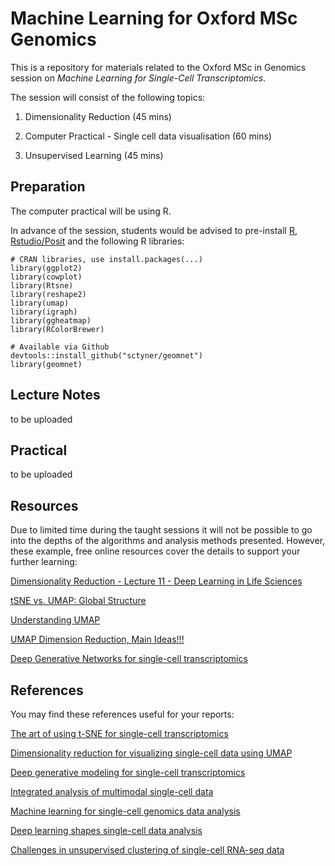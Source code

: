 # Machine Learning for Oxford MSc Genomics

This is a repository for materials related to the Oxford MSc in Genomics session on *Machine Learning for Single-Cell Transcriptomics*.

The session will consist of the following topics:

1. Dimensionality Reduction (45 mins)

2. Computer Practical - Single cell data visualisation (60 mins)

3. Unsupervised Learning (45 mins)


## Preparation

The computer practical will be using R. 

In advance of the session, students would be advised to pre-install [R](https://www.r-project.org/), [Rstudio/Posit](https://posit.co/) and the following R libraries:

```
# CRAN libraries, use install.packages(...)
library(ggplot2)
library(cowplot)
library(Rtsne)
library(reshape2)
library(umap)
library(igraph)
library(ggheatmap)
library(RColorBrewer)

# Available via Github
devtools::install_github("sctyner/geomnet")
library(geomnet)
```

## Lecture Notes

to be uploaded

## Practical 

to be uploaded

## Resources

Due to limited time during the taught sessions it will not be possible to go into the depths of the algorithms and analysis methods presented. However, these example, free online resources cover the details to support your further learning:

[Dimensionality Reduction - Lecture 11 - Deep Learning in Life Sciences ](https://www.youtube.com/watch?v=0byf2OF6AT0&ab_channel=ManolisKellis)

[tSNE vs. UMAP: Global Structure](https://towardsdatascience.com/tsne-vs-umap-global-structure-4d8045acba17)

[Understanding UMAP](https://pair-code.github.io/understanding-umap/)

[UMAP Dimension Reduction, Main Ideas!!!](https://www.youtube.com/watch?v=eN0wFzBA4Sc&ab_channel=StatQuestwithJoshStarmer)

[Deep Generative Networks for single-cell transcriptomics](https://www.youtube.com/watch?v=BMogp-ufJwY&ab_channel=SIB-SwissInstituteofBioinformatics)

## References

You may find these references useful for your reports:

[The art of using t-SNE for single-cell transcriptomics](https://www.nature.com/articles/s41467-019-13056-x) 

[Dimensionality reduction for visualizing single-cell data using UMAP](https://www.nature.com/articles/nbt.4314)

[Deep generative modeling for single-cell transcriptomics](https://www.nature.com/articles/s41592-018-0229-2)

[Integrated analysis of multimodal single-cell data](https://www.cell.com/cell/fulltext/S0092-8674(21)00583-3?_returnURL=https%3A%2F%2Flinkinghub.elsevier.com%2Fretrieve%2Fpii%2FS0092867421005833%3Fshowall%3Dtrue)

[Machine learning for single-cell genomics data analysis](https://www.sciencedirect.com/science/article/abs/pii/S2452310021000172)

[Deep learning shapes single-cell data analysis](https://www.nature.com/articles/s41580-022-00466-x)

[Challenges in unsupervised clustering of single-cell RNA-seq data](https://www.nature.com/articles/s41576-018-0088-9)

